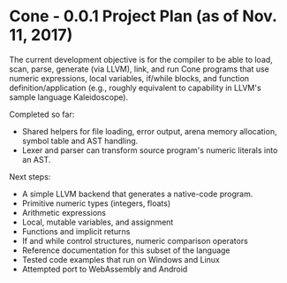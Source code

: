 # Cone - 0.0.1 Project Plan (as of Nov. 11, 2017)

The current development objective is for the compiler to be able to load,
scan, parse, generate (via LLVM), link, and run Cone programs that use numeric expressions, 
local variables, if/while blocks, and function definition/application
(e.g., roughly equivalent to capability in LLVM's sample language Kaleidoscope).

Completed so far: 

- Shared helpers for file loading, error output,
arena memory allocation, symbol table and AST handling.
- Lexer and parser can transform source program's numeric literals into an AST.

Next steps:

- A simple LLVM backend that generates a native-code program.
- Primitive numeric types (integers, floats)
- Arithmetic expressions
- Local, mutable variables, and assignment
- Functions and implicit returns
- If and while control structures, numeric comparison operators
- Reference documentation for this subset of the language
- Tested code examples that run on Windows and Linux
- Attempted port to WebAssembly and Android
